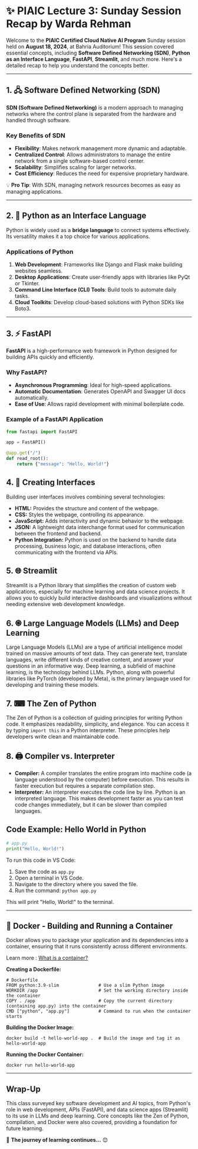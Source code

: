 # ✨ PIAIC Lecture 3: Sunday Session Recap by Warda Rehman  
Welcome to the **PIAIC Certified Cloud Native AI Program** Sunday session held on **August 18, 2024**, at Bahria Auditorium! This session covered essential concepts, including **Software Defined Networking (SDN)**, **Python as an Interface Language**, **FastAPI**, **Streamlit**, and much more. Here's a detailed recap to help you understand the concepts better.

---

## 1. 🖧 Software Defined Networking (SDN)  
**SDN (Software Defined Networking)** is a modern approach to managing networks where the control plane is separated from the hardware and handled through software.  

### **Key Benefits of SDN**  
- **Flexibility**: Makes network management more dynamic and adaptable.  
- **Centralized Control**: Allows administrators to manage the entire network from a single software-based control center.  
- **Scalability**: Simplifies scaling for larger networks.  
- **Cost Efficiency**: Reduces the need for expensive proprietary hardware.  

💡 **Pro Tip**: With SDN, managing network resources becomes as easy as managing applications.  

---

## 2. 🐍 Python as an Interface Language  
Python is widely used as a **bridge language** to connect systems effectively. Its versatility makes it a top choice for various applications.  

### **Applications of Python**
1. **Web Development**: Frameworks like Django and Flask make building websites seamless.  
2. **Desktop Applications**: Create user-friendly apps with libraries like PyQt or Tkinter.  
3. **Command Line Interface (CLI) Tools**: Build tools to automate daily tasks.  
4. **Cloud Toolkits**: Develop cloud-based solutions with Python SDKs like Boto3.  

---

## 3. ⚡ FastAPI  
**FastAPI** is a high-performance web framework in Python designed for building APIs quickly and efficiently.  

### **Why FastAPI?**  
- **Asynchronous Programming**: Ideal for high-speed applications.  
- **Automatic Documentation**: Generates OpenAPI and Swagger UI docs automatically.  
- **Ease of Use**: Allows rapid development with minimal boilerplate code.  

### **Example of a FastAPI Application**
```python
from fastapi import FastAPI

app = FastAPI()

@app.get("/")
def read_root():
    return {"message": "Hello, World!"}
```
## 4. 📱 Creating Interfaces

Building user interfaces involves combining several technologies:

*   **HTML:** Provides the structure and content of the webpage.
*   **CSS:** Styles the webpage, controlling its appearance.
*   **JavaScript:** Adds interactivity and dynamic behavior to the webpage.
*   **JSON:** A lightweight data interchange format used for communication between the frontend and backend.
*   **Python Integration:** Python is used on the backend to handle data processing, business logic, and database interactions, often communicating with the frontend via APIs.

## 5. 🌐 Streamlit

Streamlit is a Python library that simplifies the creation of custom web applications, especially for machine learning and data science projects.  It allows you to quickly build interactive dashboards and visualizations without needing extensive web development knowledge.

## 6. ֎ Large Language Models (LLMs) and Deep Learning

Large Language Models (LLMs) are a type of artificial intelligence model trained on massive amounts of text data.  They can generate text, translate languages, write different kinds of creative content, and answer your questions in an informative way.  Deep learning, a subfield of machine learning, is the technology behind LLMs.  Python, along with powerful libraries like PyTorch (developed by Meta), is the primary language used for developing and training these models.

## 7. ⌨ The Zen of Python

The Zen of Python is a collection of guiding principles for writing Python code.  It emphasizes readability, simplicity, and elegance.  You can access it by typing `import this` in a Python interpreter.  These principles help developers write clean and maintainable code.

## 8. 🖨️ Compiler vs. Interpreter

*   **Compiler:** A compiler translates the entire program into machine code (a language understood by the computer) before execution.  This results in faster execution but requires a separate compilation step.
*   **Interpreter:** An interpreter executes the code line by line.  Python is an interpreted language.  This makes development faster as you can test code changes immediately, but it can be slower than compiled languages.

##  Code Example: Hello World in Python

```python
# app.py
print("Hello, World!")
```
To run this code in VS Code:

1. Save the code as `app.py`
2. Open a terminal in VS Code.
3. Navigate to the directory where you saved the file.
4. Run the command: `python app.py`
   
This will print "Hello, World!" to the terminal.

---

## 🐋 Docker - Building and Running a Container

Docker allows you to package your application and its dependencies into a container, ensuring that it runs consistently across different environments. 

Learn more : [What is a container?](https://www.docker.com/resources/what-container/)

**Creating a Dockerfile:**
```plaintext
# Dockerfile
FROM python:3.9-slim               # Use a slim Python image
WORKDIR /app                       # Set the working directory inside the container
COPY . /app                        # Copy the current directory (containing app.py) into the container
CMD ["python", "app.py"]           # Command to run when the container starts
```

**Building the Docker Image:**
```plaintext
docker build -t hello-world-app .  # Build the image and tag it as hello-world-app
```

**Running the Docker Container:**
```plaintext
docker run hello-world-app
```
---
## Wrap-Up
This class surveyed key software development and AI topics, from Python's role in web development, APIs (FastAPI), and data science apps (Streamlit) to its use in LLMs and deep learning.  Core concepts like the Zen of Python, compilation, and Docker were also covered, providing a foundation for future learning.

🚀 **The journey of learning continues...** 😊
